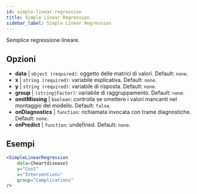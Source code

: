 ```yaml
---
id: simple-linear-regression
title: Simple Linear Regression
sidebar_label: Simple Linear Regression
---
```


Semplice regressione lineare.

## Opzioni

* __data__ | `object (required)`: oggetto delle matrici di valori. Default: `none`.
* __x__ | `string (required)`: variabile esplicativa. Default: `none`.
* __y__ | `string (required)`: variabile di risposta. Default: `none`.
* __group__ | `(string|Factor)`: variabile di raggruppamento. Default: `none`.
* __omitMissing__ | `boolean`: controlla se omettere i valori mancanti nel montaggio del modello. Default: `false`.
* __onDiagnostics__ | `function`: richiamata invocata con trame diagnostiche. Default: `none`.
* __onPredict__ | `function`: undefined. Default: `none`.


## Esempi

```jsx live
<SimpleLinearRegression 
    data={heartdisease} 
    y="Cost"
    x="Interventions"
    group="Complications"
/>
```

